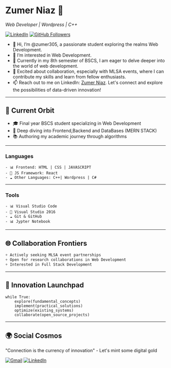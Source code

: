 
# Zumer Niaz 🤖
*Web Developer | Wordpress | C++*

[![LinkedIn](https://img.shields.io/badge/LinkedIn-Connect%20Professionally-blue?style=flat-square&logo=linkedin)](https://www.linkedin.com/in/zumer-niaz/)
[![GitHub Followers](https://img.shields.io/github/followers/zumer305?label=Follow%20%40zumer305&style=social)](https://github.com/zumer305)


- 👋 Hi, I’m @zumer305, a passionate student exploring the realms Web Development.
- 👀 I’m interested in Web Development.
- 🌱 Currently in my 8th semester of BSCS, I am eager to delve deeper into the world of web development.
- 💞️ Excited about collaboration, especially with MLSA events, where I can contribute my skills and learn from fellow enthusiasts.
- 📫 Reach out to me on LinkedIn: [Zumer Niaz](https://www.linkedin.com/in/zumer-niaz/). Let's connect and explore the possibilities of data-driven innovation!
---

## 🔭 Current Orbit
- 🎓 Final year BSCS student specializing in Web Development
- 🌱 Deep diving into Frontend,Backend and DataBases (MERN STACK)
- 📚 Authoring my academic journey through algorithms
---


### Languages
```
- 📊 Frontend: HTML | CSS | JAVASCRIPT
- 🧠 JS Framework: React 
- ☁️ Other Languages: C++| Wordpress | C#
```
---
### Tools
```
- 📊 Visual Studio Code
- 🧠 Visual Studio 2016
- ☁️ Git & GitHub
- 📊 Jypter Notebook
```
---

## 🌐 Collaboration Frontiers
```scss
+ Actively seeking MLSA event partnerships
+ Open for research collaborations in Web Development
+ Interested in Full Stack Development
```
---



## 🚀 Innovation Launchpad
```Web Development
while True:
    explore(fundamental_concepts)
    implement(practical_solutions)
    optimize(existing_systems)
    collaborate(open_source_projects)
```
---

## 🌍 Social Cosmos

"Connection is the currency of innovation" - Let's mint some digital gold

[![Gmail](https://img.shields.io/badge/-Gmail-EA4335?style=flat-square&logo=gmail&logoColor=white)](mailto:zumerniaz305@gmail.com)
[![LinkedIn](https://img.shields.io/badge/-LinkedIn-0A66C2?style=flat-square&logo=linkedin&logoColor=white)](https://linkedin.com/in/zumer305)






<!---
zumer305-portfolio/zumer305-portfolio is a ✨ special ✨ repository because its `README.md` (this file) appears on your GitHub profile.
You can click the Preview link to take a look at your changes.
--->
